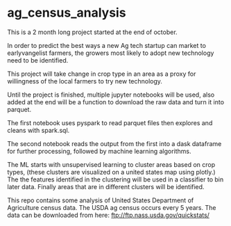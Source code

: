 # ag_census_analysis

This is a 2 month long project started at the end of october. 

In order to predict the best ways a new Ag tech startup can market to earlyvangelist farmers, the growers most likely to adopt new technology need to be identified.

This project will take change in crop type in an area as a proxy for willingness of the local farmers to try new technology.

Until the project is finished, multiple jupyter notebooks will be used, also added at the end will be a function to download the raw data and turn it into parquet.

The first notebook uses pyspark to read parquet files then explores and cleans with spark.sql.  

The second notebook reads the output from the first into a dask dataframe for further processing, followed by machine learning algorithms. 

The ML starts with unsupervised learning to cluster areas based on crop types, (these clusters are visualized on a united states map using plotly.) The the features identified in the clustering will be used in a classifier to bin later data. Finally areas that are in different clusters will be identified.

This repo contains some analysis of United States Department of Agriculture census data. The USDA ag census occurs every 5 years.
The data can be downloaded from here: ftp://ftp.nass.usda.gov/quickstats/ 
